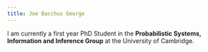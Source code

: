 ```yaml
---
title: Joe Bacchus George
---
```


I am currently a first year PhD Student in the **Probabilistic Systems, Information and Inference Group** at the University of Cambridge.
